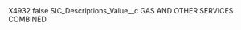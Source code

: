 <?xml version="1.0" encoding="UTF-8"?>
<CustomMetadata xmlns="http://soap.sforce.com/2006/04/metadata" xmlns:xsi="http://www.w3.org/2001/XMLSchema-instance" xmlns:xsd="http://www.w3.org/2001/XMLSchema">
    <label>X4932</label>
    <protected>false</protected>
    <values>
        <field>SIC_Descriptions_Value__c</field>
        <value xsi:type="xsd:string">GAS AND OTHER SERVICES COMBINED</value>
    </values>
</CustomMetadata>
